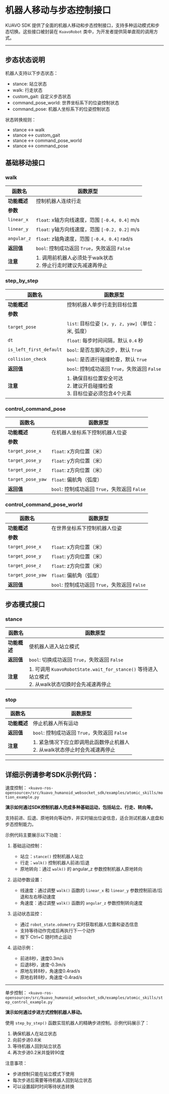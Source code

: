# 机器人移动与步态控制接口

KUAVO SDK 提供了全面的机器人移动和步态控制接口，支持多种运动模式和步态切换。这些接口被封装在 `KuavoRobot` 类中，为开发者提供简单直观的调用方式。

---
## 步态状态说明

机器人支持以下步态状态：
- stance: 站立状态
- walk: 行走状态
- custom_gait: 自定义步态状态
- command_pose_world: 世界坐标系下的位姿控制状态
- command_pose: 机器人坐标系下的位姿控制状态

状态转换规则：
- stance <-> walk
- stance <-> custom_gait
- stance <-> command_pose_world
- stance <-> command_pose

## 基础移动接口

### walk

| 函数名       | 函数原型                                                                 |
|--------------|--------------------------------------------------------------------------|
| **功能概述** | 控制机器人连续行走                                                       |
| **参数**     |                                                                         |
| `linear_x`   | `float`: x轴方向线速度，范围 `[-0.4, 0.4]` m/s                          |
| `linear_y`   | `float`: y轴方向线速度，范围 `[-0.2, 0.2]` m/s                          |
| `angular_z`  | `float`: z轴角速度，范围 `[-0.4, 0.4]` rad/s                            |
| **返回值**   | `bool`: 控制成功返回 `True`，失败返回 `False`                           |
| **注意**     | 1. 调用前机器人必须处于walk状态<br/>2. 停止行走时建议先减速再停止 |

### step_by_step

| 函数名       | 函数原型                                                                 |
|--------------|--------------------------------------------------------------------------|
| **功能概述** | 控制机器人单步行走到目标位置                                             |
| **参数**     |                                                                         |
| `target_pose`| `list`: 目标位姿 `[x, y, z, yaw]`（单位：米, 弧度）                     |
| `dt`         | `float`: 每步时间间隔，默认 `0.4` 秒                                    |
| `is_left_first_default` | `bool`: 是否左脚先迈步，默认 `True`                              |
| `collision_check` | `bool`: 是否进行碰撞检查，默认 `True`                             |
| **返回值**   | `bool`: 控制成功返回 `True`，失败返回 `False`                           |
| **注意**     | 1. 确保目标位置安全可达<br/>2. 建议开启碰撞检查<br/>3. 目标位姿必须包含4个元素 |

### control_command_pose

| 函数名       | 函数原型                                                                 |
|--------------|--------------------------------------------------------------------------|
| **功能概述** | 在机器人坐标系下控制机器人位姿                                           |
| **参数**     |                                                                         |
| `target_pose_x` | `float`: x方向位置（米）                                            |
| `target_pose_y` | `float`: y方向位置（米）                                            |
| `target_pose_z` | `float`: z方向位置（米）                                            |
| `target_pose_yaw` | `float`: 偏航角（弧度）                                            |
| **返回值**   | `bool`: 控制成功返回 `True`，失败返回 `False`                           |

### control_command_pose_world

| 函数名       | 函数原型                                                                 |
|--------------|--------------------------------------------------------------------------|
| **功能概述** | 在世界坐标系下控制机器人位姿                                             |
| **参数**     |                                                                         |
| `target_pose_x` | `float`: x方向位置（米）                                            |
| `target_pose_y` | `float`: y方向位置（米）                                            |
| `target_pose_z` | `float`: z方向位置（米）                                            |
| `target_pose_yaw` | `float`: 偏航角（弧度）                                            |
| **返回值**   | `bool`: 控制成功返回 `True`，失败返回 `False`                           |

## 步态模式接口

### stance

| 函数名       | 函数原型                                                                 |
|--------------|--------------------------------------------------------------------------|
| **功能概述** | 使机器人进入站立模式                                                     |
| **返回值**   | `bool`: 切换成功返回 `True`，失败返回 `False`                           |
| **注意**     | 1. 可调用 `KuavoRobotState.wait_for_stance()` 等待进入站立模式<br/>2. 从walk状态切换时会先减速再停止 |

### stop

| 函数名       | 函数原型                                                                 |
|--------------|--------------------------------------------------------------------------|
| **功能概述** | 停止机器人所有运动                                                       |
| **返回值**   | `bool`: 控制成功返回 `True`，失败返回 `False`                           |
| **注意**     | 1. 紧急情况下应立即调用此函数停止机器人<br/>2. 从walk状态停止时会先减速再停止 |

---

详细示例请参考SDK示例代码：
---

速度控制： `<kuavo-ros-opensource>/src/kuavo_humanoid_websocket_sdk/examples/atomic_skills/motion_example.py`

**演示如何通过SDK控制机器人完成多种基础运动，包括站立、行走、转向等。**

支持前进、后退、原地转向等动作，并实时输出位姿信息，适合测试机器人底盘和步态控制能力。




示例代码主要展示以下功能：
1. 基础运动控制：
   - 站立：`stance()` 控制机器人站立 
   - 行走：`walk()` 控制机器人前进/后退
   - 原地转向：通过 `walk()` 的 angular_z 参数控制机器人原地转向

2. 运动参数设置：
   - 线速度：通过调整 `walk()` 函数的 `linear_x` 和 `linear_y` 参数控制前进/后退和左右移动速度
   - 角速度：通过调整 `walk()` 函数的 `angular_z` 参数控制转向速度

3. 运动状态监控：
   - 通过 `robot_state.odometry` 实时获取机器人位置和姿态信息
   - 支持等待动作完成后再执行下一个动作
   - 按下 Ctrl+C 随时终止运动

4. 运动示例：
   - 前进8秒，速度0.3m/s
   - 后退8秒，速度-0.3m/s
   - 原地左转8秒，角速度0.4rad/s
   - 原地右转8秒，角速度-0.4rad/s

---

单步控制： `<kuavo-ros-opensource>/src/kuavo_humanoid_websocket_sdk/examples/atomic_skills/step_control_example.py`

**演示如何通过步进方式控制机器人移动。**

使用 `step_by_step()` 函数实现机器人的精确步进控制。示例代码展示了：
1. 确保机器人在站立状态
2. 向前步进0.8米
3. 等待机器人回到站立状态
4. 再次步进0.2米并旋转90度

注意事项：
- 步进控制只能在站立模式下使用
- 每次步进后需要等待机器人回到站立状态
- 可以设置超时时间等待状态转换